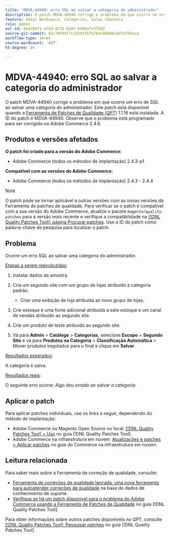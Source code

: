 ```yaml
---
title: 'MDVA-44940: erro SQL ao salvar a categoria do administrador'
description: O patch MDVA-44940 corrige o problema em que ocorre um erro de SQL ao salvar uma categoria do administrador. Este patch está disponível quando a [Ferramenta de correções de qualidade (QPT)](https://experienceleague.adobe.com/en/docs/commerce-knowledge-base/kb/announcements/commerce-announcements/magento-quality-patches-released-new-tool-to-self-serve-quality-patches) 1.1.16 está instalada. A ID do patch é MDVA-44940. Observe que o problema está programado para ser corrigido no Adobe Commerce 2.4.6.
feature: Admin Workspace, Categories, Sales Channels
role: Admin
exl-id: de4384f1-a75d-4726-810f-6560a7c57b82
source-git-commit: 81c78439f7c243437b7b76dc80560c847af95ace
workflow-type: tm+mt
source-wordcount: '437'
ht-degree: 0%

---
```


# MDVA-44940: erro SQL ao salvar a categoria do administrador

O patch MDVA-44940 corrige o problema em que ocorre um erro de SQL ao salvar uma categoria do administrador. Este patch está disponível quando a [Ferramenta de Patches de Qualidade (QPT)](https://experienceleague.adobe.com/en/docs/commerce-knowledge-base/kb/announcements/commerce-announcements/magento-quality-patches-released-new-tool-to-self-serve-quality-patches) 1.1.16 está instalada. A ID do patch é MDVA-44940. Observe que o problema está programado para ser corrigido no Adobe Commerce 2.4.6.

## Produtos e versões afetados

**O patch foi criado para a versão do Adobe Commerce:**

* Adobe Commerce (todos os métodos de implantação) 2.4.3-p1

**Compatível com as versões do Adobe Commerce:**

* Adobe Commerce (todos os métodos de implantação) 2.4.3 - 2.4.4

>[!NOTE]
>
>O patch pode se tornar aplicável a outras versões com as novas versões da Ferramenta de patches de qualidade. Para verificar se o patch é compatível com a sua versão do Adobe Commerce, atualize o pacote `magento/quality-patches` para a versão mais recente e verifique a compatibilidade na [[!DNL Quality Patches Tool]: página Procurar patches](https://experienceleague.adobe.com/en/docs/commerce-knowledge-base/kb/announcements/commerce-announcements/magento-quality-patches-released-new-tool-to-self-serve-quality-patches). Use a ID do patch como palavra-chave de pesquisa para localizar o patch.

## Problema

Ocorre um erro SQL ao salvar uma categoria do administrador.

<u>Etapas a serem reproduzidas</u>:

1. Instalar dados de amostra.
1. Cria um segundo site com um grupo de lojas atribuído à categoria padrão.

   * Criar uma exibição de loja atribuída ao novo grupo de lojas.

1. Crie estoque e uma fonte adicional atribuída a este estoque e um canal de vendas atribuído ao segundo site.
1. Crie um produto de teste atribuído ao segundo site.
1. Vá para **Admin** > **Catálogo** > **Categorias**, selecione **Escopo** = **Segundo Site** e vá para **Produtos na Categoria** > **Classificação Automática** > Mover produtos esgotados para o final e clique em **Salvar**.

<u>Resultados esperados</u>:

A categoria é salva.

<u>Resultados reais</u>:

O seguinte erro ocorre: *Algo deu errado ao salvar a categoria*.

## Aplicar o patch

Para aplicar patches individuais, use os links a seguir, dependendo do método de implantação:

* Adobe Commerce ou Magento Open Source no local: [[!DNL Quality Patches Tool] > Uso](/help/tools/quality-patches-tool/usage.md) no guia [!DNL Quality Patches Tool].
* Adobe Commerce na infraestrutura em nuvem: [Atualizações e patches > Aplicar patches](https://experienceleague.adobe.com/docs/commerce-cloud-service/user-guide/develop/upgrade/apply-patches.html) no guia do Commerce na infraestrutura em nuvem.

## Leitura relacionada

Para saber mais sobre a Ferramenta de correção de qualidade, consulte:

* [Ferramenta de correções de qualidade lançada: uma nova ferramenta para autoatender correções de qualidade](https://experienceleague.adobe.com/en/docs/commerce-knowledge-base/kb/announcements/commerce-announcements/magento-quality-patches-released-new-tool-to-self-serve-quality-patches) na base de dados de conhecimento de suporte.
* [Verifique se há um patch disponível para o problema do Adobe Commerce usando a Ferramenta de Patches de Qualidade](/help/tools/quality-patches-tool/patches-available-in-qpt/check-patch-for-magento-issue-with-magento-quality-patches.md) no guia [!DNL Quality Patches Tool].

Para obter informações sobre outros patches disponíveis no QPT, consulte [[!DNL Quality Patches Tool]: Pesquisar patches](https://experienceleague.adobe.com/tools/commerce-quality-patches/index.html) no guia [!DNL Quality Patches Tool].

